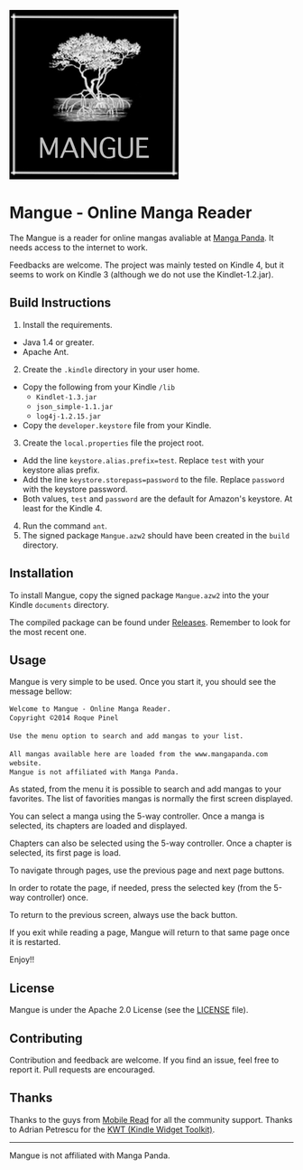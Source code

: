 ![Mangue Logo](images/mangue_logo.jpg)

# Mangue - Online Manga Reader

The Mangue is a reader for online mangas avaliable at [Manga Panda](http://www.mangapanda.com). It needs access to the internet to work.

Feedbacks are welcome. The project was mainly tested on Kindle 4, but it seems to work on Kindle 3 (although we do not use the Kindlet-1.2.jar).

## Build Instructions

1. Install the requirements.
  * Java 1.4 or greater.
  * Apache Ant.
2. Create the `.kindle` directory in your user home.
  * Copy the following from your Kindle `/lib`
    * `Kindlet-1.3.jar`
    * `json_simple-1.1.jar`
    * `log4j-1.2.15.jar`
  * Copy the `developer.keystore` file from your Kindle.
3. Create the `local.properties` file the project root.
  * Add the line `keystore.alias.prefix=test`. Replace `test` with your keystore alias prefix.
  * Add the line `keystore.storepass=password` to the file. Replace `password` with the keystore password.
  * Both values, `test` and `password` are the default for Amazon's keystore. At least for the Kindle 4.
4. Run the command `ant`.
5. The signed package `Mangue.azw2` should have been created in the `build` directory.

## Installation

To install Mangue, copy the signed package `Mangue.azw2` into the your Kindle `documents` directory.

The compiled package can be found under [Releases](https://github.com/repinel/Mangue/releases). Remember to look for the most recent one.

## Usage

Mangue is very simple to be used. Once you start it, you should see the message bellow:

```
Welcome to Mangue - Online Manga Reader.
Copyright ©2014 Roque Pinel

Use the menu option to search and add mangas to your list.

All mangas available here are loaded from the www.mangapanda.com website.
Mangue is not affiliated with Manga Panda.
```

As stated, from the menu it is possible to search and add mangas to your favorites. The list of favorities mangas is normally the first screen displayed.

You can select a manga using the 5-way controller. Once a manga is selected, its chapters are loaded and displayed.

Chapters can also be selected using the 5-way controller. Once a chapter is selected, its first page is load.

To navigate through pages, use the previous page and next page buttons.

In order to rotate the page, if needed, press the selected key (from the 5-way controller) once.

To return to the previous screen, always use the back button.

If you exit while reading a page, Mangue will return to that same page once it is restarted.

Enjoy!!

## License

Mangue is under the Apache 2.0 License (see the [LICENSE](doc/Apache-2.0) file).

## Contributing

Contribution and feedback are welcome. If you find an issue, feel free to report it. Pull requests are encouraged.

## Thanks

Thanks to the guys from [Mobile Read](http://www.mobileread.com/) for all the community support.
Thanks to Adrian Petrescu for the [KWT (Kindle Widget Toolkit)](https://github.com/apetresc/Kindle-Widget-Toolkit).

------

Mangue is not affiliated with Manga Panda.


